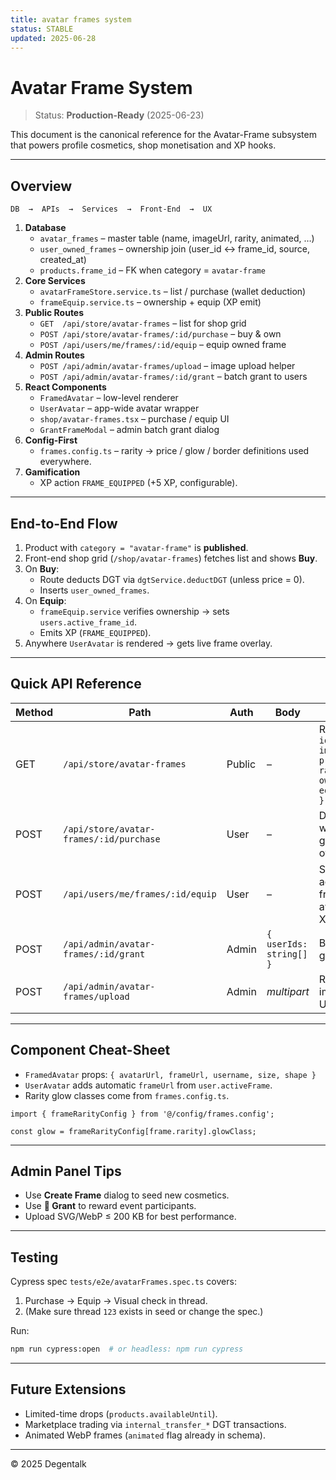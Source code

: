 ```yaml
---
title: avatar frames system
status: STABLE
updated: 2025-06-28
---
```


# Avatar Frame System

> Status: **Production-Ready** (2025-06-23)

This document is the canonical reference for the Avatar-Frame subsystem that powers profile cosmetics, shop monetisation and XP hooks.

---

## Overview

```
DB  →  APIs  →  Services  →  Front-End  →  UX
```

1. **Database**
   * `avatar_frames` – master table (name, imageUrl, rarity, animated, …)
   * `user_owned_frames` – ownership join (user_id ↔ frame_id, source, created_at)
   * `products.frame_id` – FK when category = `avatar-frame`
2. **Core Services**
   * `avatarFrameStore.service.ts` – list / purchase (wallet deduction)
   * `frameEquip.service.ts` – ownership + equip (XP emit)
3. **Public Routes**
   * `GET  /api/store/avatar-frames` – list for shop grid
   * `POST /api/store/avatar-frames/:id/purchase` – buy & own
   * `POST /api/users/me/frames/:id/equip` – equip owned frame
4. **Admin Routes**
   * `POST /api/admin/avatar-frames/upload` – image upload helper
   * `POST /api/admin/avatar-frames/:id/grant` – batch grant to users
5. **React Components**
   * `FramedAvatar` – low-level renderer
   * `UserAvatar` – app-wide avatar wrapper
   * `shop/avatar-frames.tsx` – purchase / equip UI
   * `GrantFrameModal` – admin batch grant dialog
6. **Config-First**
   * `frames.config.ts` – rarity → price / glow / border definitions used everywhere.
7. **Gamification**
   * XP action `FRAME_EQUIPPED` (+5 XP, configurable).

---

## End-to-End Flow

1. Product with `category = "avatar-frame"` is **published**.
2. Front-end shop grid (`/shop/avatar-frames`) fetches list and shows **Buy**.
3. On **Buy**:
   * Route deducts DGT via `dgtService.deductDGT` (unless price = 0).
   * Inserts `user_owned_frames`.
4. On **Equip**:
   * `frameEquip.service` verifies ownership → sets `users.active_frame_id`.
   * Emits XP (`FRAME_EQUIPPED`).
5. Anywhere `UserAvatar` is rendered → gets live frame overlay.

---

## Quick API Reference

| Method | Path | Auth | Body | Notes |
| ------ | ---- | ---- | ---- | ----- |
| GET | `/api/store/avatar-frames` | Public | – | Returns `{ id, name, imageUrl, price, rarity, owned?, equipped? }[]` |
| POST | `/api/store/avatar-frames/:id/purchase` | User | – | Deducts wallet, grants ownership |
| POST | `/api/users/me/frames/:id/equip` | User | – | Sets active frame & awards XP |
| POST | `/api/admin/avatar-frames/:id/grant` | Admin | `{ userIds: string[] }` | Batch grant |
| POST | `/api/admin/avatar-frames/upload` | Admin | *multipart* | Returns image URL |

---

## Component Cheat-Sheet

* `FramedAvatar` props: `{ avatarUrl, frameUrl, username, size, shape }`
* `UserAvatar` adds automatic `frameUrl` from `user.activeFrame`.
* Rarity glow classes come from `frames.config.ts`.

```tsx
import { frameRarityConfig } from '@/config/frames.config';

const glow = frameRarityConfig[frame.rarity].glowClass;
```

---

## Admin Panel Tips

* Use **Create Frame** dialog to seed new cosmetics.
* Use **👥 Grant** to reward event participants.
* Upload SVG/WebP ≤ 200 KB for best performance.

---

## Testing

Cypress spec `tests/e2e/avatarFrames.spec.ts` covers:
1. Purchase → Equip → Visual check in thread.
2. (Make sure thread `123` exists in seed or change the spec.)

Run:

```bash
npm run cypress:open  # or headless: npm run cypress
```

---

## Future Extensions

* Limited-time drops (`products.availableUntil`).
* Marketplace trading via `internal_transfer_*` DGT transactions.
* Animated WebP frames (`animated` flag already in schema).

---

© 2025 Degentalk 